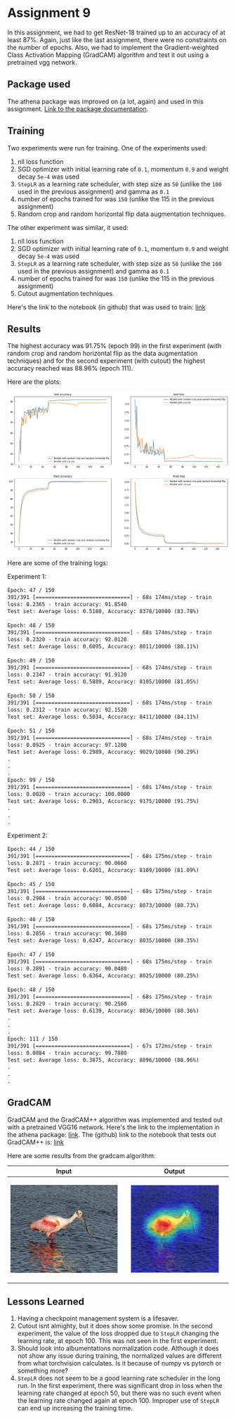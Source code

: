 # Assignment 9

In this assignment, we had to get ResNet-18 trained up to an accuracy of at least 87%. Again, just like the last assignment, there were no constraints on the number of epochs. Also, we had to implement the Gradient-weighted Class Activation Mapping (GradCAM) algorithm and test it out using a pretrained vgg network.

## Package used
The athena package was improved on (a lot, again) and used in this assignment. [Link to the package documentation](https://firekind.github.io/athena).

## Training
Two experiments were run for training. One of the experiments used:
1. nll loss function
2. SGD optimizer with initial learning rate of `0.1`, momentum `0.9` and weight decay `5e-4` was used
3. `StepLR` as a learning rate scheduler, with step size as `50` (unlike the `100` used in the previous assignment) and gamma as `0.1`
4. number of epochs trained for was `150` (unlike the 115 in the previous assignment)
5. Random crop and random horizontal flip data augmentation techniques.

The other experiment was similar, it used:
1. nll loss function
2. SGD optimizer with initial learning rate of `0.1`, momentum `0.9` and weight decay `5e-4` was used
3. `StepLR` as a learning rate scheduler, with step size as `50` (unlike the `100` used in the previous assignment) and gamma as `0.1`
4. number of epochs trained for was `150` (unlike the 115 in the previous assignment)
5. Cutout augmentation techniques.

Here's the link to the notebook (in github) that was used to train: [link](./assignment.ipynb)

## Results
The highest accuracy was 91.75% (epoch 99) in the first experiment (with random crop and random horizontal flip as the data augmentation techniques) and for the second experiment (with cutout) the highest accuracy reached was 88.96% (epoch 111).

Here are the plots:

![plot](images/plot.png)

Here are some of the training logs:

Experiment 1:

```
Epoch: 47 / 150
391/391 [==============================] - 68s 174ms/step - train loss: 0.2365 - train accuracy: 91.8540
Test set: Average loss: 0.5180, Accuracy: 8378/10000 (83.78%)

Epoch: 48 / 150
391/391 [==============================] - 68s 174ms/step - train loss: 0.2320 - train accuracy: 92.0120
Test set: Average loss: 0.6095, Accuracy: 8011/10000 (80.11%)

Epoch: 49 / 150
391/391 [==============================] - 68s 174ms/step - train loss: 0.2347 - train accuracy: 91.9120
Test set: Average loss: 0.5889, Accuracy: 8105/10000 (81.05%)

Epoch: 50 / 150
391/391 [==============================] - 68s 174ms/step - train loss: 0.2312 - train accuracy: 92.1520
Test set: Average loss: 0.5034, Accuracy: 8411/10000 (84.11%)

Epoch: 51 / 150
391/391 [==============================] - 68s 174ms/step - train loss: 0.0925 - train accuracy: 97.1200
Test set: Average loss: 0.2989, Accuracy: 9029/10000 (90.29%)
.
.
.
Epoch: 99 / 150
391/391 [==============================] - 68s 174ms/step - train loss: 0.0020 - train accuracy: 100.0000
Test set: Average loss: 0.2903, Accuracy: 9175/10000 (91.75%)
.
.
.

```

Experiment 2:

```
Epoch: 44 / 150
391/391 [==============================] - 68s 175ms/step - train loss: 0.2871 - train accuracy: 90.0660
Test set: Average loss: 0.6201, Accuracy: 8109/10000 (81.09%)

Epoch: 45 / 150
391/391 [==============================] - 68s 175ms/step - train loss: 0.2904 - train accuracy: 90.0500
Test set: Average loss: 0.6084, Accuracy: 8073/10000 (80.73%)

Epoch: 46 / 150
391/391 [==============================] - 68s 175ms/step - train loss: 0.2856 - train accuracy: 90.1680
Test set: Average loss: 0.6247, Accuracy: 8035/10000 (80.35%)

Epoch: 47 / 150
391/391 [==============================] - 68s 175ms/step - train loss: 0.2891 - train accuracy: 90.0480
Test set: Average loss: 0.6364, Accuracy: 8025/10000 (80.25%)

Epoch: 48 / 150
391/391 [==============================] - 68s 175ms/step - train loss: 0.2829 - train accuracy: 90.2560
Test set: Average loss: 0.6139, Accuracy: 8036/10000 (80.36%)
.
.
.
Epoch: 111 / 150
391/391 [==============================] - 67s 172ms/step - train loss: 0.0084 - train accuracy: 99.7880
Test set: Average loss: 0.3875, Accuracy: 8896/10000 (88.96%)
.
.
.
```

## GradCAM
GradCAM and the GradCAM++ algorithm was implemented and tested out with a pretrained VGG16 network. Here's the link to the implementation in the athena package: [link](https://github.com/firekind/athena/blob/master/athena/visualizations/gradcam.py).
The (github) link to the notebook that tests out GradCAM++ is: [link](./assignment.ipynb)

Here are some results from the gradcam algorithm:

|Input|Output|
|-----|------|
|<img src="./images/water-bird.jpg" height=200/>|![output](./images/gradcam.png)|

## Lessons Learned

1. Having a checkpoint management system is a lifesaver.
2. Cutout isnt almighty, but it does show some promise. In the second experiment, the value of the loss dropped due to `StepLR` changing the learning rate, at epoch 100. This was not seen in the first experiment.
3. Should look into albumentations normalization code. Although it does not show any issue during training, the normalized values are different from what torchvision calculates. Is it because of numpy vs pytorch or something more?
4. `StepLR` does not seem to be a good learning rate scheduler in the long run. In the first experiment, there was significant drop in loss when the learning rate changed at epoch 50, but there was no such event when the learning rate changed again at epoch 100. Improper use of `StepLR` can end up increasing the training time.
